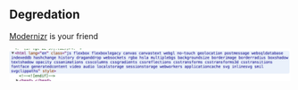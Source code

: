 ## Degredation

[Modernizr](http://modernizr.com/) is your friend

![something](/images/modernizr.png)